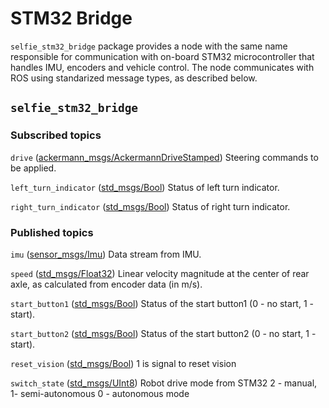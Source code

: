 # STM32 Bridge

`selfie_stm32_bridge` package provides a node with the same name responsible for communication with on-board STM32 microcontroller that handles IMU, encoders and vehicle control. The node communicates with ROS using standarized message types, as described below.

## `selfie_stm32_bridge`

### Subscribed topics

`drive` ([ackermann_msgs/AckermannDriveStamped](http://docs.ros.org/api/ackermann_msgs/html/msg/AckermannDriveStamped.html))
Steering commands to be applied.

`left_turn_indicator` ([std_msgs/Bool](http://docs.ros.org/api/std_msgs/html/msg/Bool.html))
Status of left turn indicator.

`right_turn_indicator` ([std_msgs/Bool](http://docs.ros.org/api/std_msgs/html/msg/Bool.html))
Status of right turn indicator.

### Published topics

`imu` ([sensor_msgs/Imu](http://docs.ros.org/melodic/api/sensor_msgs/html/msg/Imu.html))
Data stream from IMU.

`speed` ([std_msgs/Float32](http://docs.ros.org/api/std_msgs/html/msg/Float32.html))
Linear velocity magnitude at the center of rear axle, as calculated from encoder data (in m/s).

`start_button1` ([std_msgs/Bool](http://docs.ros.org/api/std_msgs/html/msg/Bool.html))
Status of the start button1 (0 - no start, 1 - start).

`start_button2` ([std_msgs/Bool](http://docs.ros.org/api/std_msgs/html/msg/Bool.html))
Status of the start button2 (0 - no start, 1 - start).

`reset_vision` ([std_msgs/Bool](http://docs.ros.org/api/std_msgs/html/msg/Bool.html))
1 is signal to reset vision

`switch_state` ([std_msgs/UInt8](http://docs.ros.org/api/std_msgs/html/msg/UInt8.html))
Robot drive mode from STM32
2 - manual, 1- semi-autonomous 0 - autonomous mode
